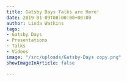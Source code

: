 ```yaml
---
title: Gatsby Days Talks are Here!
date: 2019-01-09T08:00:00+00:00
author: Linda Watkins
tags:
- Gatsby Days
- Presentations
- Talks
- Videos
image: "/src/uploads/Gatsby-Days copy.png"
showImageInArticle: false

---
```

